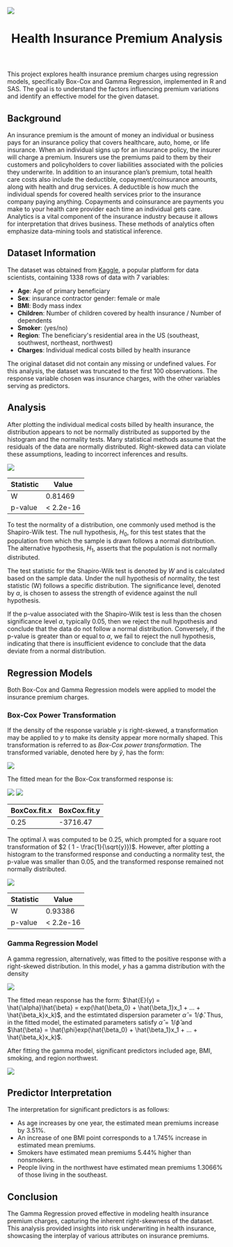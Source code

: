 <img src="health.jpg">
<body>
	<header>
		<h1> Health Insurance Premium Analysis </h1>
	</header>
<body>

<div class="section">
	<p>
This project explores health insurance premium charges using regression models, specifically Box-Cox and Gamma Regression, implemented in R and SAS. The goal is to understand the factors influencing premium variations and identify an effective model for the given dataset.
	</p>
</div>
<div class="section">
	<h2>Background</h2>
	<p>
		An insurance premium is the amount of money an individual or business pays for an insurance policy that covers healthcare, auto, home, or life insurance. When an individual signs up for an insurance policy, the insurer will charge a premium. Insurers use the premiums paid to them by their customers and policyholders to cover liabilities associated with the policies they underwrite. In addition to an insurance plan’s premium, total health care costs also include the deductible, copayment/coinsurance amounts, along with health and drug services. A deductible is how much the individual spends for covered health services prior to the insurance company paying anything. Copayments and coinsurance are payments you make to your health care provider each time an individual gets care. Analytics is a vital component of the insurance industry because it allows for interpretation that drives business. These methods of analytics often emphasize data-mining tools and
statistical inference.
	</p>
</div>

<div class="section">
	<h2>Dataset Information</h2>
	<p> The dataset was obtained from <a href="https://www.kaggle.com/datasets/mirichoi0218/insurance">Kaggle</a>, a popular platform for data scientists, containing 1338 rows of data with 7 variables:
</div>
<ul>
	<li><b>Age</b>: Age of primary beneficiary
	<li><b>Sex</b>: insurance contractor gender: female or male
	<li><b>BMI</b>: Body mass index
	<li><b>Children</b>: Number of children covered by health insurance / Number of dependents
	<li><b>Smoker</b>: (yes/no)
	<li><b>Region</b>: The beneficiary's residential area in the US (southeast, southwest, northeast, northwest)
	<li><b>Charges</b>: Individual medical costs billed by health insurance
</ul>
The original dataset did not contain any missing or undefined values. For this analysis, the dataset was truncated to the first 100 observations. The response variable chosen was insurance charges, with the other variables serving as predictors.
	</p>

<div class="section">
	<h2>Analysis</h2>

After plotting the individual medical costs billed by health insurance, the distribution appears to not be normally distributed as supported by the histogram and the normality tests. Many statistical methods assume that the residuals of the data are normally distributed. Right-skewed data can violate these assumptions, leading to incorrect inferences and results.

<img src="charges.jpg" />

| Statistic | Value        |
|-----------|--------------|
| W         | 0.81469      |
| p-value   | < 2.2e-16    |


To test the normality of a distribution, one commonly used method is the Shapiro-Wilk test. The null hypothesis, $H_0$, for this test states that the population from which the sample is drawn follows a normal distribution. The alternative hypothesis, $H_1$, asserts that the population is not normally distributed.

The test statistic for the Shapiro-Wilk test is denoted by $W$ and is calculated based on the sample data. Under the null hypothesis of normality, the test statistic \(W\) follows a specific distribution. The significance level, denoted by $\alpha$, is chosen to assess the strength of evidence against the null hypothesis.

If the p-value associated with the Shapiro-Wilk test is less than the chosen significance level $\alpha$, typically 0.05, then we reject the null hypothesis and conclude that the data do not follow a normal distribution. Conversely, if the p-value is greater than or equal to $\alpha$, we fail to reject the null hypothesis, indicating that there is insufficient evidence to conclude that the data deviate from a normal distribution.
</div>
<div class="section">
	<h2>Regression Models</h2>
	<p>
Both Box-Cox and Gamma Regression models were applied to model the insurance premium charges.
	</p>
</div>

### Box-Cox Power Transformation

If the density of the response variable $y$ is right-skewed, a transformation may be applied to $y$ to make its density appear more normally shaped. This transformation is referred to as *Box-Cox power transformation*. The transformed variable, denoted here by $\tilde{y}$, has the form:

<img src="https://latex.codecogs.com/svg.image?\;\tilde{y}=\begin{cases}\frac{y^\lambda-1}{\lambda},&\text{if}\lambda\neq&space;0,\\\ln&space;y,&\text{if}\lambda=0.\end{cases}\;" />

The fitted mean for the Box-Cox transformed response is:

<img src="https://latex.codecogs.com/svg.image?\hat{\mathbb{E}}(\tilde{y})=\hat{\mathbb{E}}\left(\frac{y^\lambda-1}{\lambda}\right)=\hat{\beta}_0&plus;\hat{\beta}_1&space;x_1&plus;\ldots&plus;\hat{\beta}_k&space;x_k" />

<img src="boxcox.jpg" />

|BoxCox.fit.x | BoxCox.fit.y |
|-------------|--------------|
|0.25         |-3716.47      |

The optimal $\lambda$ was computed to be $0.25$, which prompted for a square root transformation of $2 ( 1 - \frac{1}{\sqrt{y}})$. However, after plotting a histogram to the transformed response and conducting a normality test, the p-value was smaller than 0.05, and the transformed response remained not normally distributed.

<img src="coxtr.jpg" />

| Statistic | Value        |
|-----------|--------------|
| W         | 0.93386      |
| p-value   | < 2.2e-16    |

### Gamma Regression Model
A gamma regression, alternatively, was fitted to the positive response with a right-skewed distribution. In this model, $y$ has a gamma distribution with the density

<img src="https://latex.codecogs.com/svg.image?f_Y(y)=\frac{y^{\alpha-1}}{\Gamma(\alpha)\beta^\alpha}e^{-\frac{y}{\beta}},\quad\alpha,\beta>0,\quad&space;y>0&space;" />

The fitted mean response has the form:
$\hat{E}(y) = \hat{\alpha}\hat{\beta} = exp(\hat{\beta_0} + \hat{\beta_1}x_1 + ... + \hat{\beta_k}x_k)$, and the estimtated dispersion parameter $\hat{\alpha} = 1/\hat{\phi}$. Thus, in the fitted model, the estimated parameters satisfy $\hat{\alpha} = 1/\hat{\phi}$ and $\hat{\beta} = \hat{\phi}exp(\hat{\beta_0} + \hat{\beta_1}x_1 + ... + \hat{\beta_k}x_k)$.

After fitting the gamma model, significant predictors included age, BMI, smoking, and region northwest.

<img src="gamma.jpg" />

<div class="section">
	<h2>Predictor Interpretation</h2>

The interpretation for significant predictors is as follows:

<ul>
	<li>As age increases by one year, the estimated mean premiums increase by 3.51%.
	<li>An increase of one BMI point corresponds to a 1.745% increase in estimated mean premiums.
	<li>Smokers have estimated mean premiums 5.44% higher than nonsmokers.
	<li>People living in the northwest have estimated mean premiums 1.3066% of those living in the southeast.
</div>

<div class="section">
	<h2>Conclusion</h2>

The Gamma Regression proved effective in modeling health insurance premium charges, capturing the inherent right-skewness of the dataset. This analysis provided insights into risk underwriting in health insurance, showcasing the interplay of various attributes on insurance premiums.
